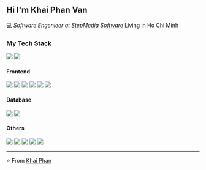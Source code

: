 ## Hi I'm Khai Phan Van

:computer: _Software Engenieer at [StepMedia Software](https://mediastep.com/)_ Living in Ho Chi Minh

### My Tech Stack

<img src="http://img.shields.io/badge/-Java-007396?style=flat-square&logo=java&logoColor=ffffff" />
<img src="https://img.shields.io/badge/c%23%20-%23239120.svg?&style=for-the-badge&logo=c-sharp&logoColor=white"/>


#### Frontend
<img src="https://img.shields.io/badge/-HTML5-%23E44D27?style=flat-square&logo=html5&logoColor=ffffff" />
<img src="https://img.shields.io/badge/-CSS3-%231572B6?style=flat-square&logo=css3" />
<img src="https://img.shields.io/badge/-JavaScript-%23F7DF1C?style=flat-square&logo=javascript&logoColor=000000&labelColor=%23F7DF1C&color=%23FFCE5A" />
<img src="https://img.shields.io/badge/-React-%23282C34?style=flat-square&logo=react" />
<img src="https://img.shields.io/badge/angular.js%20-%23E23237.svg?&style=for-the-badge&logo=angularjs&logoColor=white"/>
<img src="https://img.shields.io/badge/django%20-%23092E20.svg?&style=for-the-badge&logo=django&logoColor=white"/>


#### Database
<img src="https://img.shields.io/badge/-PostgreSQL-336791?style=flat-square&logo=postgresql" />
<img src="http://img.shields.io/badge/-MS%20SQL%20Server-CC2927?style=flat-square&logo=microsoft-sql-server&logoColor=ffffff" />

#### Others
<img src="https://img.shields.io/badge/-Git-%23F05032?style=flat-square&logo=git&logoColor=%23ffffff" />
<img src="https://img.shields.io/badge/-GitHub-181717?style=flat-square&logo=github" />

<img src="http://img.shields.io/badge/-IntelliJ%20IDEA-000000?style=flat-square&logo=intellij-idea&logoColor=ffffff" />
<img src="http://img.shields.io/badge/-VS%20Code-007ACC?style=flat-square&logo=visual-studio-code&logoColor=ffffff" />

<img src="http://img.shields.io/badge/-Windows-0078D6?style=flat-square&logo=windows&logoColor=ffffff" />

---
⭐️ From [Khai Phan](https://github.com/khaiphanvan)
